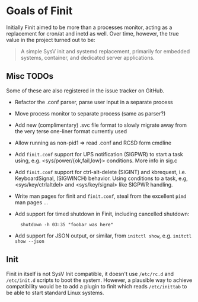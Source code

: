 Goals of Finit
==============

Initially Finit aimed to be more than a processes monitor, acting as a
replacement for cron/at and inetd as well.  Over time, however, the true
value in the project turned out to be:

> A simple SysV init and systemd replacement, primarily for embedded
> systems, container, and dedicated server applications.


Misc TODOs
----------

Some of these are also registered in the issue tracker on GitHub.

* Refactor the .conf parser, parse user input in a separate process
* Move process monitor to separate process (same as parser?)
* Add new (complimentary) .svc file format to slowly migrate away
  from the very terse one-liner format currently used
* Allow running as non-pid1 => read .conf and RCSD form cmdline
* Add `finit.conf` support for UPS notification (SIGPWR) to start a task
  using, e.g. <sys/power/{ok,fail,low}> conditions.  More info in sig.c
* Add `finit.conf` support for ctrl-alt-delete (SIGINT) and kbrequest,
  i.e. KeyboardSignal, (SIGWINCH) behavior.  Using conditions to a task,
  e.g, <sys/key/ctrlaltdel> and <sys/key/signal> like SIGPWR handling.
* Write man pages for finit and `finit.conf`, steal from the excellent
  `pimd` man pages ...
* Add support for timed shutdown in Finit, including cancelled shutdown:

        shutdown -h 03:35 "foobar was here"

* Add support for JSON output, or similar, from `initctl show`, e.g.
  `initctl show --json`


Init
----

Finit in itself is not SysV Init compatible, it doesn't use `/etc/rc.d`
and `/etc/init.d` scripts to boot the system.  However, a plausible way
to achieve compatibility would be to add a plugin to finit which reads
`/etc/inittab` to be able to start standard Linux systems.


